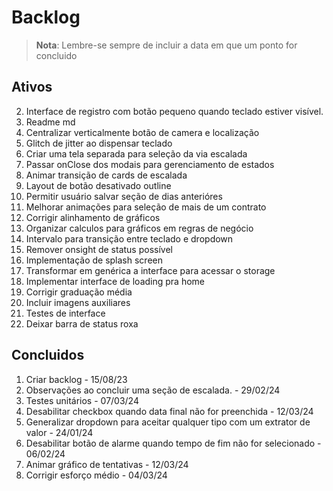 # Backlog

>**Nota**: Lembre-se sempre de incluir a data em que um ponto for concluido 

## Ativos
2. Interface de registro com botão pequeno quando teclado estiver visível.
4. Readme md
6. Centralizar verticalmente botão de camera e localização
7. Glitch de jitter ao dispensar teclado
9. Criar uma tela separada para seleção da via escalada
10. Passar onClose dos modais para gerenciamento de estados
13. Animar transição de cards de escalada
14. Layout de botão desativado outline
15. Permitir usuário salvar seção de dias anterióres
16. Melhorar animações para seleção de mais de um contrato
18. Corrigir alinhamento de gráficos
19. Organizar calculos para gráficos em regras de negócio
20. Intervalo para transição entre teclado e dropdown
21. Remover onsight de status possível
22. Implementação de splash screen
23. Transformar em genérica a interface para acessar o storage
24. Implementar interface de loading pra home
25. Corrigir graduação média
27. Incluir imagens auxiliares
28. Testes de interface
29. Deixar barra de status roxa


## Concluidos
1. Criar backlog - 15/08/23
3. Observações ao concluir uma seção de escalada. - 29/02/24
5. Testes unitários - 07/03/24
8. Desabilitar checkbox quando data final não for preenchida - 12/03/24
11. Generalizar dropdown para aceitar qualquer tipo com um extrator de valor - 24/01/24
12. Desabilitar botão de alarme quando tempo de fim não for selecionado - 06/02/24
17. Animar gráfico de tentativas - 12/03/24
26. Corrigir esforço médio - 04/03/24